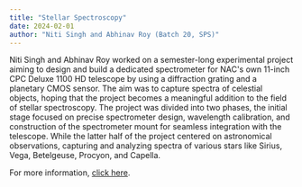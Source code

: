 ```yaml
---
title: "Stellar Spectroscopy"
date: 2024-02-01
author: "Niti Singh and Abhinav Roy (Batch 20, SPS)"
---
```


Niti Singh and Abhinav Roy worked on a semester-long experimental project aiming to design and build a dedicated spectrometer for NAC's own 11-inch CPC Deluxe 1100 HD telescope by using a diffraction grating and a planetary CMOS sensor. The aim was to capture spectra of celestial objects, hoping that the project becomes a meaningful addition to the field of stellar spectroscopy.  The project was divided into two phases, the initial stage focused on precise spectrometer design, wavelength calibration, and construction of the spectrometer mount for seamless integration with the telescope. While the latter half of the project centered on astronomical observations, capturing and analyzing spectra of various stars like Sirius, Vega, Betelgeuse, Procyon, and Capella.

For more information, [click here](https://phyopenlab.notion.site/P441-STELLAR-SPECTROSCOPY-0b46a996129744848ffd2a7f79b804bc).
